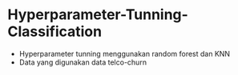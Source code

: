 # Hyperparameter-Tunning-Classification
- Hyperparameter tunning menggunakan random forest dan KNN
- Data yang digunakan data telco-churn
